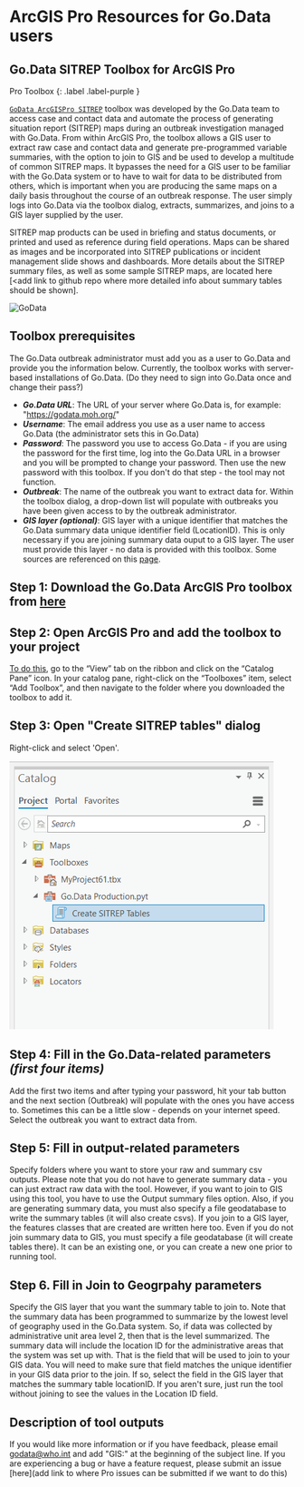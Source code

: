 # ArcGIS Pro Resources for Go.Data users

## Go.Data SITREP Toolbox for ArcGIS Pro
Pro Toolbox
{: .label .label-purple }

[`GoData ArcGISPro SITREP`](https://github.com/LangsterGA/godata2arcgis) toolbox was developed by the Go.Data team to access case and contact data and automate the process of generating situation report (SITREP) maps during an outbreak investigation managed with Go.Data. From within ArcGIS Pro, the toolbox allows a GIS user to extract raw case and contact data and generate pre-programmed variable summaries, with the option to join to GIS and be used to develop a multitude of common SITREP maps. It bypasses the need for a GIS user to be familiar with the Go.Data system or to have to wait for data to be distributed from others, which is important when you are producing the same maps on a daily basis throughout the course of an outbreak response. The user simply logs into Go.Data via the toolbox dialog, extracts, summarizes, and joins to a GIS layer supplied by the user.

SITREP map products can be used in briefing and status documents, or printed and used as reference during field operations. Maps can be shared as images and be incorporated into SITREP publications or incident management slide shows and dashboards. More details about the SITREP summary files, as well as some sample SITREP maps, are located here [<add link to github repo where more detailed info about summary tables should be shown].


![GoData](/images/ToolBoxAnime.gif)

## Toolbox prerequisites 
The Go.Data outbreak administrator must add you as a user to Go.Data and provide you the information below. Currently, the toolbox works with server-based installations of Go.Data. (Do they need to sign into Go.Data once and change their pass?)
- ***Go.Data URL***: The URL of your server where Go.Data is, for example: "https://godata.moh.org/"
- ***Username***: The email address you use as a user name to access Go.Data (the administrator sets this in Go.Data)
- ***Password***: The password you use to access Go.Data - if you are using the password for the first time, log into the Go.Data URL in a browser and you will be prompted to change your password. Then use the new password with this toolbox. If you don't do that step - the tool may not function.
- ***Outbreak***: The name of the outbreak you want to extract data for. Within the toolbox dialog, a drop-down list will populate with outbreaks you have been given access to by the outbreak administrator.
- ***GIS layer (optional)***: GIS layer with a unique identifier that matches the Go.Data summary data unique identifier field (LocationID). This is only necessary if you are joining summary data ouput to a GIS layer. The user must provide this layer - no data is provided with this toolbox. Some sources are referenced on this [page](https://worldhealthorganization.github.io/godata/locations/).

## Step 1: Download the Go.Data ArcGIS Pro toolbox from [here](https://github.com/LangsterGA/test)
## Step 2:  Open ArcGIS Pro and add the toolbox to your project
[To do this](https://pro.arcgis.com/en/pro-app/latest/help/projects/connect-to-a-toolbox.htm), go to the “View” tab on the ribbon and click on the “Catalog Pane” icon. In your catalog pane, right-click on the “Toolboxes” item, select “Add Toolbox”, and then navigate to the folder where you downloaded the toolbox to add it.
## Step 3: Open "Create SITREP tables" dialog
Right-click and select 'Open'.

![GoData](/images/dialogOpen.png)
## Step 4: Fill in the Go.Data-related parameters ***(first four items)***
Add the first two items and after typing your password, hit your tab button and the next section (Outbreak) will populate with the ones you have access to. Sometimes this can be a little slow - depends on your internet speed. Select the outbreak you want to extract data from.
## Step 5: Fill in output-related parameters
Specify folders where you want to store your raw and summary csv outputs. Please note that you do not have to generate summary data - you can just extract raw data with the tool. However, if you want to join to GIS using this tool, you have to use the Output summary files option. Also, if you are generating summary data, you must also specify a file geodatabase to write the summary tables (it will also create csvs). If you join to a GIS layer, the features classes that are created are written here too. Even if you do not join summary data to GIS, you must specify a file geodatabase (it will create tables there). It can be an existing one, or you can create a new one prior to running tool.

## Step 6. Fill in Join to Geogrpahy parameters
Specify the GIS layer that you want the summary table to join to. Note that the summary data has been programmed to summarize by the lowest level of geography used in the Go.Data system. So, if data was collected by administrative unit area level 2, then that is the level summarized. The summary data will include the location ID for the administrative areas that the system was set up with. That is the field that will be used to join to your GIS data. You will need to make sure that field matches the unique identifier in your GIS data prior to the join. If so, select the field in the GIS layer that matches the summary table locationID. If you aren't sure, just run the tool without joining to see the values in the Location ID field.

## Description of tool outputs

If you would like more information or if you have feedback, please email godata@who.int and add "GIS:" at the beginning of the subject line. If you are experiencing a bug or have a feature request, please submit an issue [here](add link to where Pro issues can be submitted if we want to do this)
